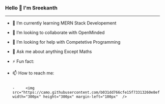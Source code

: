    ### Hello 👋 I'm Sreekanth
<hr/>

- 🌱 I’m currently learning MERN Stack Developement      
- 👯 I’m looking to collaborate with OpenMinded
- 🤔 I’m looking for help with Competetive Programming  
- 💬 Ask me about anything Except Maths
- ⚡ Fun fact: 
- 📫 How to reach me: 

                                                                                                                                                                      -     <img                                            src="https://camo.githubusercontent.com/b031dd766cfe15f73313260e8ef489bd6437fa30c84765973bb2fa059175789d/68747470733a2f2f692e70696e696d672e636f6d2f6f726967696e616c732f31382f61342f39342f31386134393439666339633830363731373264336239366533303265373039372e676966" width="300px" height="300px" margin-left="100px"  />


